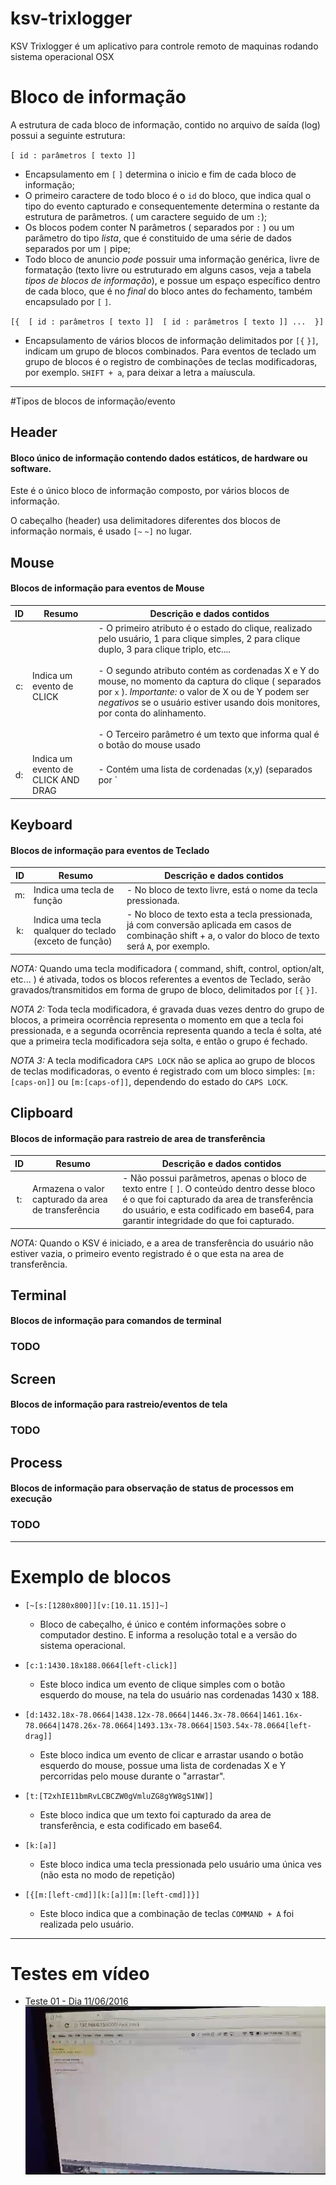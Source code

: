 # ksv-trixlogger
KSV Trixlogger é um aplicativo para controle remoto de maquinas rodando sistema operacional OSX

# Bloco de informação

A estrutura de cada bloco de informação, contido no arquivo de saída (log) possui a seguinte estrutura:

`[ id : parâmetros [ texto ]]`

- Encapsulamento em `[` `]` determina o inicio e fim de cada bloco de informação;
-  O primeiro caractere de todo bloco é o `id` do bloco, que indica qual o tipo do evento capturado e consequentemente determina o restante da estrutura de parâmetros. ( um caractere seguido de um `:`);
- Os blocos podem conter N parâmetros ( separados por `:` ) ou um parâmetro do tipo *lista*, que é constituido de uma série de dados separados por um `|` pipe;
- Todo bloco de anuncio *pode* possuir uma informação genérica, livre de formatação (texto livre ou estruturado em alguns casos, veja a tabela *tipos de blocos de informação*), e possue um espaço específico dentro de cada bloco, que é no *final* do bloco antes do fechamento, também encapsulado por `[` `]`.

`[{  [ id : parâmetros [ texto ]]  [ id : parâmetros [ texto ]] ...  }]`

- Encapsulamento de vários blocos de informação delimitados por `[{` `}]`, indicam um grupo de blocos combinados. Para eventos de teclado um grupo de blocos é o registro de combinações de teclas modificadoras, por exemplo. `SHIFT + a`, para deixar a letra `a` maíuscula.

- - - 

#Tipos de blocos de informação/evento

## Header
#### Bloco único de informação contendo dados estáticos, de hardware ou software.

Este é o único bloco de informação composto, por vários blocos de informação.

O cabeçalho (header) usa delimitadores diferentes dos blocos de informação normais, é usado `[~` `~]` no lugar.

## Mouse
#### Blocos de informação para eventos de Mouse

|  ID |  Resumo     |  Descrição e dados contidos |
|:--------------:|------------|-----------------------------|
|      c:        |   Indica um evento de CLICK | - O primeiro atributo é o estado do clique, realizado pelo usuário, 1 para clique simples, 2 para clique duplo, 3 para clique triplo, etc.... <br><br> - O segundo atributo contém as cordenadas X e Y do mouse, no momento da captura do clique ( separados por `x` ). *Importante:* o valor de X ou de Y podem ser *negativos* se o usuário estiver usando dois monitores, por conta do alinhamento.<br><br> - O Terceiro parâmetro é um texto que informa qual é o botão do mouse usado |
|      d:        |   Indica um evento de CLICK AND DRAG | - Contém uma lista de cordenadas (x,y) (separados por `|` pipe) <br><br> - O Segundo parâmetro é um texto que informa qual é o botão do mouse usado para clicar e arrastar.

## Keyboard
#### Blocos de informação para eventos de Teclado

|  ID |  Resumo     |  Descrição e dados contidos |
|:--------------:|------------|-----------------------------|
|      m:        |   Indica uma tecla de função | - No bloco de texto livre, está o nome da tecla pressionada. |
|      k:        |   Indica uma tecla qualquer do teclado (exceto de função) | - No bloco de texto esta a tecla pressionada, já com conversão aplicada em casos de combinação  shift + a, o valor do bloco de texto será `A`, por exemplo.

*NOTA:* Quando uma tecla modificadora ( command, shift, control, option/alt, etc... ) é ativada, todos os blocos referentes a eventos de Teclado, serão gravados/transmitidos em forma de grupo de bloco, delimitados por `[{` `}]`.

*NOTA 2:* Toda tecla modificadora, é gravada duas vezes dentro do grupo de blocos, a primeira ocorrência representa o momento em que a tecla foi pressionada, e a segunda ocorrência representa quando a tecla é solta, até que a primeira tecla modificadora seja solta, e então o grupo é fechado.

*NOTA 3:* A tecla modificadora `CAPS LOCK` não se aplica ao grupo de blocos de teclas modificadoras, o evento é registrado com um bloco simples: `[m:[caps-on]]` ou `[m:[caps-of]]`, dependendo do estado do `CAPS LOCK`.

## Clipboard
#### Blocos de informação para rastreio de area de transferência

|  ID |  Resumo     |  Descrição e dados contidos |
|:--------------:|------------|-----------------------------|
|      t:        |   Armazena o valor capturado da area de transferência | - Não possui parâmetros, apenas o bloco de texto entre `[` `]`. O conteúdo dentro desse bloco é o que foi capturado da area de transferência do usuário, e esta codificado em base64, para garantir integridade do que foi capturado. |


*NOTA:* Quando o KSV é iniciado, e a area de transferência do usuário não estiver vazia, o primeiro evento registrado é o que esta na area de transferência.

## Terminal
#### Blocos de informação para comandos de terminal

### TODO


## Screen
#### Blocos de informação para rastreio/eventos de tela

### TODO


## Process
#### Blocos de informação para observação de status de processos em execução

### TODO

- - - -

# Exemplo de blocos

- `[~[s:[1280x800]][v:[10.11.15]]~]`
    - Bloco de cabeçalho, é único e contém informações sobre o computador destino. E informa a resolução total e a versão do sistema operacional.

- `[c:1:1430.18x188.0664[left-click]]`
    - Este bloco indica um evento de clique simples com o botão esquerdo do mouse, na tela do usuário nas cordenadas 1430 x 188.

- `[d:1432.18x-78.0664|1438.12x-78.0664|1446.3x-78.0664|1461.16x-78.0664|1478.26x-78.0664|1493.13x-78.0664|1503.54x-78.0664[left-drag]]`
    - Este bloco indica um evento de clicar e arrastar usando o botão esquerdo do mouse, possue uma lista de cordenadas X e Y percorridas pelo mouse durante o "arrastar".

- `[t:[T2xhIE11bmRvLCBCZW0gVmluZG8gYW8gS1NW]]`
    - Este bloco indica que um texto foi capturado da area de transferência, e esta codificado em base64.

- `[k:[a]]`
    - Este bloco indica uma tecla pressionada pelo usuário uma única ves (não esta no modo de repetição)

- `[{[m:[left-cmd]][k:[a]][m:[left-cmd]]}]`
    - Este bloco indica que a combinação de teclas `COMMAND + A` foi realizada pelo usuário.

- - - -

# Testes em vídeo

- [Teste 01 - Dia 11/06/2016](https://www.youtube.com/watch?v=ZPClaOJVuoY)
[![Teste 01 - Dia 11/06/2016](Records/teste1-11062016.png)](https://www.youtube.com/watch?v=ZPClaOJVuoY)






























